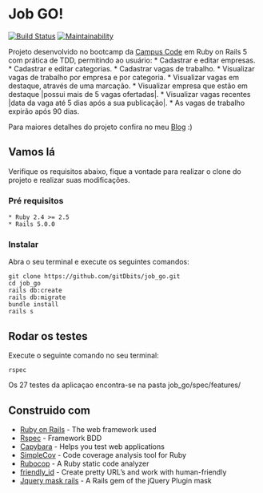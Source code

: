 # Job GO!
[![Build Status](https://travis-ci.org/gitDbits/job_go.svg?branch=master)](https://travis-ci.org/gitDbits/job_go) [![Maintainability](https://api.codeclimate.com/v1/badges/9636fa9165d3c122b696/maintainability)](https://codeclimate.com/github/gitDbits/job_go/maintainability)

Projeto desenvolvido no bootcamp da [Campus Code](https://campuscode.com.br/) em Ruby on Rails 5 com prática de TDD, permitindo ao usuário:
    * Cadastrar e editar empresas.
    * Cadastrar e editar categorias.
    * Cadastrar vagas de trabalho.
    * Visualizar vagas de trabalho por empresa e por categoria.
    * Visualizar vagas em destaque, através de uma marcação.
    * Visualizar empresa que estão em destaque |possui mais de 5 vagas ofertadas|.
    * Visualizar vagas recentes |data da vaga até 5 dias após a sua publicação|.
    * As vagas de trabalho expirão após 90 dias.

Para maiores detalhes do projeto confira no meu [Blog](http://diegonoronha.com.br/) :)

## Vamos lá
Verifique os requisitos abaixo, fique a vontade para realizar o clone do projeto e realizar suas modificações.

### Pré requisitos
    * Ruby 2.4 >= 2.5
    * Rails 5.0.0

### Instalar

Abra o seu terminal e execute os seguintes comandos:

```
git clone https://github.com/gitDbits/job_go.git
cd job_go
rails db:create
rails db:migrate
bundle install
rails s
```

## Rodar os testes

Execute o seguinte comando no seu terminal:

```
rspec
```
Os 27 testes da aplicaçao encontra-se na pasta job_go/spec/features/

## Construido com

* [Ruby on Rails](http://www.dropwizard.io/1.0.2/docs/) - The web framework used
* [Rspec](https://github.com/rspec/rspec) - Framework BDD
* [Capybara](https://github.com/teamcapybara/capybara) - Helps you test web applications
* [SimpleCov](https://github.com/colszowka/simplecov) - Code coverage analysis tool for Ruby
* [Rubocop](https://github.com/rubocop-hq/rubocop) - A Ruby static code analyzer
* [friendly_id](https://github.com/norman/friendly_id) - Create pretty URL’s and work with human-friendly
* [Jquery mask rails](https://github.com/maurcarvalho/jquery_mask_rails) - A Rails gem of the jQuery Plugin mask
